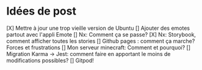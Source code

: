 # Idées de post

[X] Mettre à jour une trop vieille version de Ubuntu
[] Ajouter des emotes partout avec l'appli Emote
[] Nx: Comment ça se passe?
[X] Nx: Storybook, comment afficher toutes les stories
[] Github pages : comment ça marche? Forces et frustrations
[] Mon serveur minecraft: Comment et pourquoi?
[] Migration Karma -> Jest: comment faire en apportant le moins de modifications possibles?
[] Gitpod!